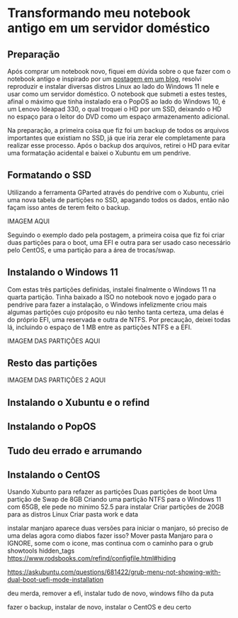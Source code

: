 # Transformando meu notebook antigo em um servidor doméstico

## Preparação

Após comprar um notebook novo, fiquei em dúvida sobre o que fazer com o notebook antigo e inspirado por um [postagem em um blog](https://medium.com/@manujarvinen/setting-up-a-multi-boot-of-5-linux-distributions-ca1fcf8d502), resolvi reproduzir e instalar diversas distros Linux ao lado do Windows 11 nele e usar como um servidor doméstico. O notebook que submeti a estes testes, afinal o máximo que tinha instalado era o PopOS ao lado do Windows 10, é um Lenovo Ideapad 330, o qual troquei o HD por um SSD, deixando o HD no espaço para o leitor do DVD como um espaço armazenamento adicional.

Na preparação, a primeira coisa que fiz foi um backup de todos os arquivos importantes que existiam no SSD, já que iria zerar ele completamente para realizar esse processo. Após o backup dos arquivos, retirei o HD para evitar uma formatação acidental e baixei o Xubuntu em um pendrive.

## Formatando o SSD

Utilizando a ferramenta GParted através do pendrive com o Xubuntu, criei uma nova tabela de partições no SSD, apagando todos os dados, então não façam isso antes de terem feito o backup.

IMAGEM AQUI

Seguindo o exemplo dado pela postagem, a primeira coisa que fiz foi criar duas partições para o boot, uma EFI e outra para ser usado caso necessário pelo CentOS, e uma partição para a área de trocas/swap.

## Instalando o Windows 11

Com estas três partições definidas, instalei finalmente o Windows 11 na quarta partição. Tinha baixado a ISO no notebook novo e jogado para o pendrive para fazer a instalação, o Windows infelizmente criou mais algumas partições cujo próposito eu não tenho tanta certeza, uma delas é do próprio EFI, uma reservada e outra de NTFS. Por precaução, deixei todas lá, incluindo o espaço de 1 MB entre as partições NTFS e a EFI.

IMAGEM DAS PARTIÇÕES AQUI

## Resto das partições

IMAGEM DAS PARTIÇÕES 2 AQUI

## Instalando o Xubuntu e o refind

## Instalando o PopOS

## Tudo deu errado e arrumando

## Instalando o CentOS

Usando Xubunto para refazer as partições
Duas partições de boot
Uma partição de Swap de 8GB
Criando uma partição NTFS para o Windows 11 com 65GB, ele pede no minimo 52.5 para instalar
Criar partições de 20GB para as distros Linux
Criar pasta work e data

instalar manjaro
aparece duas versões para iniciar o manjaro, só preciso de uma delas
agora como diabos fazer isso?
Mover pasta Manjaro para o IGNORE, some com o icone, mas continua com o caminho para o grub
showtools hidden_tags
https://www.rodsbooks.com/refind/configfile.html#hiding

https://askubuntu.com/questions/681422/grub-menu-not-showing-with-dual-boot-uefi-mode-installation

deu merda, remover a efi, instalar tudo de novo, windows filho da puta

fazer o backup, instalar de novo, instalar o CentOS e deu certo